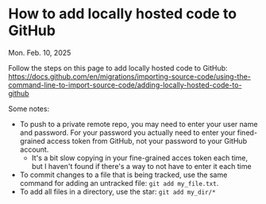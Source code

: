 # How to add locally hosted code to GitHub
Mon. Feb. 10, 2025

Follow the steps on this page to add locally hosted code to GitHub:
https://docs.github.com/en/migrations/importing-source-code/using-the-command-line-to-import-source-code/adding-locally-hosted-code-to-github

Some notes:
* To push to a private remote repo, you may need to enter your user name and password. For your password you actually need to enter your fined-grained access token from GitHub, not your password to your GitHub account.
    * It's a bit slow copying in your fine-grained acces token each time, but I haven't found if there's a way to not have to enter it each time
* To commit changes to a file that is being tracked, use the same command for adding an untracked file: `git add my_file.txt`.
* To add all files in a directory, use the star: `git add my_dir/*`
